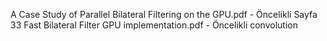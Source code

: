 A Case Study of Parallel Bilateral Filtering on the GPU.pdf - Öncelikli Sayfa 33
Fast Bilateral Filter GPU implementation.pdf - Öncelikli convolution
